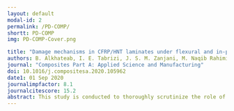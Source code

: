 ```yaml
---
layout: default
modal-id: 2
permalink: /PD-COMP/
shortt: PD-COMP
img: PD-COMP-Cover.png

title: "Damage mechanisms in CFRP/HNT laminates under flexural and in-plane shear loadings using experimental and numerical methods"
authors: B. Alkhateab, I. E. Tabrizi, J. S. M. Zanjani, M. Naqib Rahimi, L. H. Poudeh, A. Kefal, M. Yildiz
journal: "Composites Part A: Applied Science and Manufacturing"
doi: 10.1016/j.compositesa.2020.105962
date1: 01 Sep 2020
journalimpfactor: 8.1
journalcitescore: 15.2
abstract: This study is conducted to thoroughly scrutinize the role of nanotubes on the physics behind the deformation mechanisms and damage development in fiber reinforced polymer composites by using acoustic emission, digital image correlation, infrared thermography, fractography, and non-local meshless-numerical analysis, namely, Peridynamics. Carbon fiber laminates with and without Halloysite nanotubes (HNTs) are prepared and tested under flexural and in-plane shear loads. In depth analysis of the cumulative counts for acoustic emission data shows that the addition of HNTs mainly promotes the failure mechanisms associated with matrix cracking. Digital image correlation and infrared thermography analysis clearly prove that nanotubes prevent the coalescence of microcracks by blocking crack propagation or diverting its path. Fractography analysis shows that HNTs addition improves the interfacial strength despite promoting microcracks in the matrix. The hindrance of crack growth, crack tip splitting, and prevention of crack coalescence by HNTs clusters, are supported successfully by performing Peridynamic analysis.
---
```

